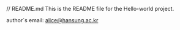 // README.md
This is the README file for the Hello-world project.

author`s email: alice@hansung.ac.kr
